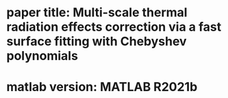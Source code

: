 # paper title: Multi-scale thermal radiation effects correction via a fast surface fitting with Chebyshev polynomials

# matlab version: MATLAB R2021b
